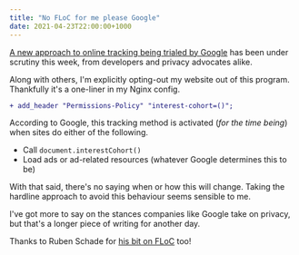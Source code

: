 ```yaml
---
title: "No FLoC for me please Google"
date: 2021-04-23T22:00:00+1000
---
```


[A new approach to online tracking being trialed by Google](https://www.eff.org/deeplinks/2021/04/fighting-floc-and-fighting-monopoly-are-fully-compatible) has been under scrutiny this week, from developers and privacy advocates alike.

<!--more-->

Along with others, I'm explicitly opting-out my website out of this program. Thankfully it's a one-liner in my Nginx config.

```diff
+ add_header "Permissions-Policy" "interest-cohort=()";
```

According to Google, this tracking method is activated (_for the time being_) when sites do either of the following.

-   Call `document.interestCohort()`
-   Load ads or ad-related resources (whatever Google determines this to be)

With that said, there's no saying when or how this will change. Taking the hardline approach to avoid this behaviour seems sensible to me.

I've got more to say on the stances companies like Google take on privacy, but that's a longer piece of writing for another day.

Thanks to Ruben Schade for [his bit on FLoC](https://rubenerd.com/opting-out-of-googles-floc/) too!
